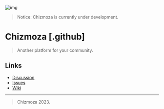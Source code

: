 ![img](https://avatars.githubusercontent.com/u/141722813?s=200&v=4)
> Notice: Chizmoza is currently under development.

# Chizmoza [.github]
> Another platform for your community.

## Links
- [Discussion](https://github.com/chizmoza/.github/discussions)
- [Issues](https://github.com/chizmoza/.github/issues)
- [Wiki](https://github.com/chizmoza/.github/wiki)

---
> Chizmoza 2023.
